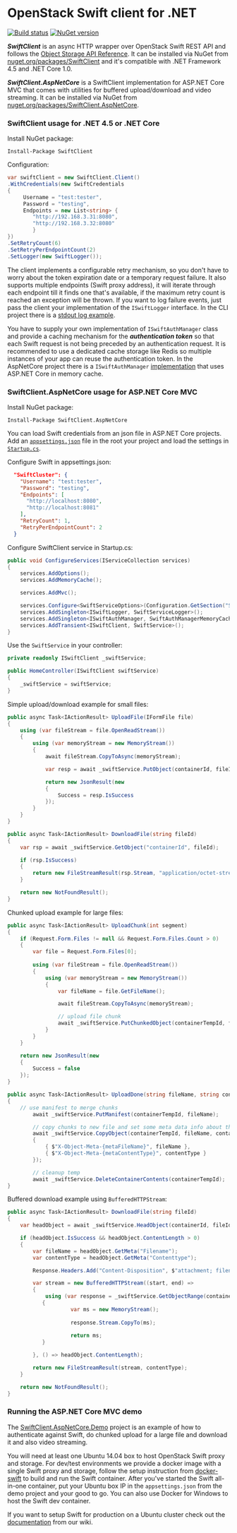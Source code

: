 # OpenStack Swift client for .NET

[![Build status](https://ci.appveyor.com/api/projects/status/77ts9n1a6w5xnrjw?svg=true)](https://ci.appveyor.com/project/stefanprodan/swiftclient)
[![NuGet version](https://img.shields.io/nuget/vpre/SwiftClient.svg)](https://www.nuget.org/packages/SwiftClient/)

***SwiftClient*** is an async HTTP wrapper over OpenStack Swift REST API and follows the [Object Storage API Reference](http://developer.openstack.org/api-ref-objectstorage-v1.html). 
It can be installed via NuGet from [nuget.org/packages/SwiftClient](https://www.nuget.org/packages/SwiftClient/) and it's compatible with .NET Framework 4.5 and .NET Core 1.0.

***SwiftClient.AspNetCore*** is a SwiftClient implementation for ASP.NET Core MVC that comes with utilities for buffered upload/download and video streaming. 
It can be installed via NuGet from [nuget.org/packages/SwiftClient.AspNetCore](https://www.nuget.org/packages/SwiftClient.AspNetCore/).

### SwiftClient usage for .NET 4.5 or .NET Core

Install NuGet package:
```
Install-Package SwiftClient
```

Configuration:

```cs
var swiftClient = new SwiftClient.Client()
.WithCredentials(new SwiftCredentials
{
     Username = "test:tester",
     Password = "testing",
     Endpoints = new List<string> { 
		"http://192.168.3.31:8080",
		"http://192.168.3.32:8080"
		}
})
.SetRetryCount(6)
.SetRetryPerEndpointCount(2)
.SetLogger(new SwiftLogger());
```

The client implements a configurable retry mechanism, so you don't have to worry about the token expiration date or a temporary request failure. 
It also supports multiple endpoints (Swift proxy address), it will iterate through each endpoint till it finds one that's available, if the maximum retry count is reached an exception will be thrown.
If you want to log failure events, just pass the client your implementation of the `ISwiftLogger` interface. In the CLI project there is a [stdout log example](https://github.com/vtfuture/SwiftClient/blob/master/samples/SwiftClient.Cli/SwiftConsoleLog.cs).

You have to supply your own implementation of `ISwiftAuthManager` class and provide a caching mechanism for the ***authentication token*** so that each Swift request is not being preceded by an authentication request. It is recommended to use a dedicated cache storage like Redis so multiple instances of your app can reuse the authentication token. In the AspNetCore project there is a `ISwiftAuthManager` [implementation](https://github.com/vtfuture/SwiftClient/blob/master/src/SwiftClient.AspNetCore/SwiftAuthManagerMemoryCache.cs) that uses ASP.NET Core in memory cache.

###  SwiftClient.AspNetCore usage for ASP.NET Core MVC

Install NuGet package:

```
Install-Package SwiftClient.AspNetCore
```

You can load Swift credentials from an json file in ASP.NET Core projects. Add an [`appsettings.json`](https://github.com/vtfuture/SwiftClient/blob/master/samples/SwiftClient.AspNetCore.Demo/appsettings.json) file in the root your project and load the settings in [`Startup.cs`](https://github.com/vtfuture/SwiftClient/blob/master/samples/SwiftClient.AspNetCore.Demo/Startup.cs).

Configure Swift in appsettings.json:

```json
  "SwiftCluster": {
    "Username": "test:tester",
    "Password": "testing",
    "Endpoints": [
      "http://localhost:8080",
      "http://localhost:8081"
    ],
    "RetryCount": 1,
    "RetryPerEndpointCount": 2
  }
```

Configure SwiftClient service in Startup.cs:

```cs
public void ConfigureServices(IServiceCollection services)
{
	services.AddOptions();
	services.AddMemoryCache();

	services.AddMvc();

	services.Configure<SwiftServiceOptions>(Configuration.GetSection("SwiftCluster"));
	services.AddSingleton<ISwiftLogger, SwiftServiceLogger>();
	services.AddSingleton<ISwiftAuthManager, SwiftAuthManagerMemoryCache>();
	services.AddTransient<ISwiftClient, SwiftService>();
}
```

Use the `SwiftService` in your controller:

```cs
private readonly ISwiftClient _swiftService;

public HomeController(ISwiftClient swiftService)
{
	_swiftService = swiftService;
}
```

Simple upload/download example for small files:

```cs
public async Task<IActionResult> UploadFile(IFormFile file)
{ 
    using (var fileStream = file.OpenReadStream())
    {
        using (var memoryStream = new MemoryStream())
        {
            await fileStream.CopyToAsync(memoryStream);

            var resp = await _swiftService.PutObject(containerId, fileId, memoryStream);

            return new JsonResult(new
            {
                Success = resp.IsSuccess
            });
        }
    }
}

public async Task<IActionResult> DownloadFile(string fileId)
{
    var rsp = await _swiftService.GetObject("containerId", fileId);

    if (rsp.IsSuccess)
    {
        return new FileStreamResult(rsp.Stream, "application/octet-stream");
    }

    return new NotFoundResult();
}
```

Chunked upload example for large files:

```cs
public async Task<IActionResult> UploadChunk(int segment)
{
	if (Request.Form.Files != null && Request.Form.Files.Count > 0)
	{
		var file = Request.Form.Files[0];
		
		using (var fileStream = file.OpenReadStream())
		{
			using (var memoryStream = new MemoryStream())
			{
				var fileName = file.GetFileName();

				await fileStream.CopyToAsync(memoryStream);

				// upload file chunk
				await _swiftService.PutChunkedObject(containerTempId, fileName, memoryStream.ToArray(), segment);
			}
		}
	}

	return new JsonResult(new
	{
		Success = false
	});
}

public async Task<IActionResult> UploadDone(string fileName, string contentType)
{
	// use manifest to merge chunks
        await _swiftService.PutManifest(containerTempId, fileName);

        // copy chunks to new file and set some meta data info about the file (filename, contentype)
        await _swiftService.CopyObject(containerTempId, fileName, containerDemoId, fileName, new Dictionary<string, string>
        {
            { $"X-Object-Meta-{metaFileName}", fileName },
            { $"X-Object-Meta-{metaContentType}", contentType }
        });

        // cleanup temp
        await _swiftService.DeleteContainerContents(containerTempId);
}
```

Buffered download example using `BufferedHTTPStream`:

```cs
public async Task<IActionResult> DownloadFile(string fileId)
{
	var headObject = await _swiftService.HeadObject(containerId, fileId);

	if (headObject.IsSuccess && headObject.ContentLength > 0)
	{
		var fileName = headObject.GetMeta("Filename");
		var contentType = headObject.GetMeta("Contenttype");

		Response.Headers.Add("Content-Disposition", $"attachment; filename={fileName}");

		var stream = new BufferedHTTPStream((start, end) =>
		{
			using (var response = _swiftService.GetObjectRange(containerId, objectId, start, end).Result)
           {
	                var ms = new MemoryStream();
	
	                response.Stream.CopyTo(ms);
	
	                return ms;
           }

		}, () => headObject.ContentLength);

		return new FileStreamResult(stream, contentType);
	}

	return new NotFoundResult();
}
```

### Running the ASP.NET Core MVC demo

The [SwiftClient.AspNetCore.Demo](https://github.com/vtfuture/SwiftClient/tree/master/samples/SwiftClient.AspNetCore.Demo) project is an example of how to authenticate against Swift, do chunked upload for a large file and download it and also video streaming. 

You will need at least one Ubuntu 14.04 box to host OpenStack Swift proxy and storage. For dev/test environments we provide a docker image with a single Swift proxy and storage, follow the setup instruction from [docker-swift](https://github.com/vtfuture/SwiftClient/tree/master/tools/docker-swift) to build and run the Swift container. After you've started the Swift all-in-one container, put your Ubuntu box IP in the `appsettings.json` from the demo project and your good to go. You can also use Docker for Windows to host the Swift dev container.

If you want to setup Swift for production on a Ubuntu cluster check out the [documentation](https://github.com/vtfuture/SwiftClient/wiki) from our wiki.
